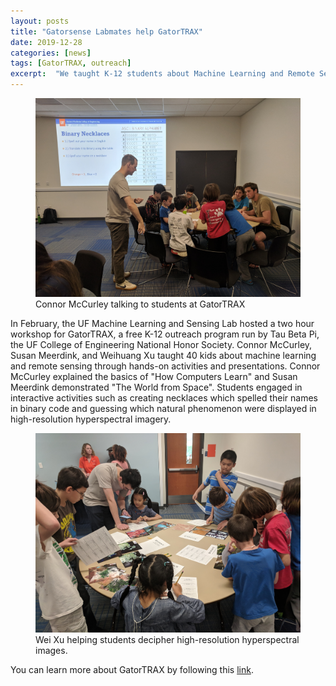 ```yaml
---
layout: posts
title: "Gatorsense Labmates help GatorTRAX"
date: 2019-12-28
categories: [news]
tags: [GatorTRAX, outreach]
excerpt:  "We taught K-12 students about Machine Learning and Remote Sensing!"
---
```


<figure>
    <a href="/photos/postImages/2018GatorTRAX/connor.jpg"><img src="/photos/postImages/2018GatorTRAX/connor.jpg"></a>
    <figcaption>Connor McCurley talking to students at GatorTRAX</figcaption>
</figure>

In February, the UF Machine Learning and Sensing Lab hosted a two hour workshop for GatorTRAX, a free K-12 outreach program run by Tau Beta Pi, the UF College of Engineering National Honor Society. Connor McCurley, Susan Meerdink, and Weihuang Xu taught 40 kids about machine learning and remote sensing through hands-on activities and presentations.  Connor McCurley explained the basics of  "How Computers Learn" and Susan Meerdink demonstrated "The World from Space".  Students engaged in interactive activities such as creating necklaces which spelled their names in binary code and guessing which natural phenomenon were displayed in high-resolution hyperspectral imagery.

<figure>
    <a href="/photos/postImages/2018GatorTRAX/wei.jpg"><img src="/photos/postImages/2018GatorTRAX/wei.jpg"></a>
    <figcaption>Wei Xu helping students decipher high-resolution hyperspectral images.</figcaption>
</figure>
  

You can learn more about GatorTRAX by following this [link](https://faculty.eng.ufl.edu/machine-learning/2019/03/our-labmates-conner-mccurley-susan-meerdink-and-weihuang-xu-helped-gatortrax-and-taught-40-kids-about-machine-learning-and-remote-sensing-recently/).
  







